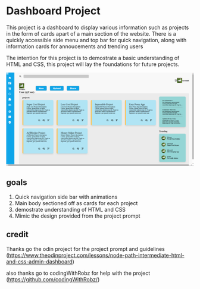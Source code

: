 # Dashboard Project

This project is a dashboard to display various information such as projects in the form of cards apart of a main section of the website. There is a quickly accessible side menu and top bar for quick navigation, along with information cards for annoucements and trending users

The intention for this project is to demostrate a basic understanding of HTML and CSS, this project will lay the foundations for future projects.

<img src="images/websiteScreenShot.png"/>

## goals

1. Quick navigation side bar with animations
2. Main body sectioned off as cards for each project
3. demostrate understanding of HTML and CSS
3. Mimic the design provided from the project prompt

## credit
Thanks go the odin project for the project prompt and guidelines (https://www.theodinproject.com/lessons/node-path-intermediate-html-and-css-admin-dashboard)

also thanks go to codingWithRobz for help with the project (https://github.com/codingWithRobz/)